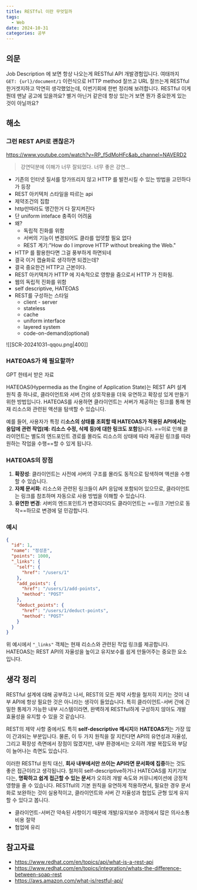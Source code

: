 ```yaml
---
title: RESTful 이란 무엇일까
tags:
  - Web
date: 2024-10-31
categories: 공부
---
```


## 의문

Job Description 에 보면 항상 나오는게 RESTful API 개발경험입니다. 여태까지 `GET: {url}/document/1` 이런식으로 HTTP method 잘쓰고 URL 잘쓰는게 RESTful
한거겟지하고 막연히 생각했었는데, 이번기회에 한번 정리해 보려합니다. RESTful 이게 뭔데 맨날 공고에 있을까요? 별거 아닌거 같은데 항상 있는거 보면 뭔가 중요한게 있는것이 아닐까요?

## 해소

### 그런 REST API로 괜찮은가

https://www.youtube.com/watch?v=RP_f5dMoHFc&ab_channel=NAVERD2
> 강연덕분에 이해가 너무 잘되었다. 너무 좋은 강연...

- 기존의 인터넷 질서를 망가뜨리지 않고 HTTP 를 발전시킬 수 있는 방법을 고민하다가 등장
- REST 아키텍처 스타일을 따르는 api
- 제약조건의 집합
- http만따라도 앵간한거 다 잘지켜진다
- 단 uniform inteface 충족이 어려움
- 왜?
    - 독립적 진화를 위함
    - 서버의 기능이 변경되어도 클라를 업뎃할 필요 없다
    - REST 계기:"How do I improve HTTP without breaking the Web."
- HTTP 를 활용한다면 그걸 풍부하게 하면되네
- 결국 이거 캡슐화로 생각하면 되겠는데?
- 결국 중요한건 HTTP고 근본이다.
- REST 아키텍처가 HTTP 에 지속적으로 영향을 줌으로서 HTTP 가 진화됨.
- 웹의 독립적 진화를 위함
- self descriptive, HATEOAS
- REST를 구성하는 스타일
    - client - server
    - stateless
    - cache
    - uniform interface
    - layered system
    - code-on-demand(optional)

![[SCR-20241031-qqou.png|400]]

### HATEOAS가 왜 필요할까?

GPT 한테서 받은 자료

HATEOAS(Hypermedia as the Engine of Application State)는 REST API 설계 원칙 중 하나로, 클라이언트와 서버 간의 상호작용을 더욱 유연하고 확장성 있게 만들기 위한
방법입니다. HATEOAS를 사용하면 클라이언트는 서버가 제공하는 링크를 통해 현재 리소스와 관련된 액션을 탐색할 수 있습니다.

예를 들어, 사용자가 특정 리**소스의 상태를 조회할 때 HATEOAS가 적용된 API에서는 응답에 관련 작업(예: 리소스 수정, 삭제 등)에 대한 링크도 포함**됩니다. ==이로 인해 클라이언트는 별도의 엔드포인트
경로를 몰라도 리소스의 상태에 따라 제공된 링크를 따라 원하는 작업을 수행==할 수 있게 됩니다.

### HATEOAS의 장점

1. **확장성**: 클라이언트는 사전에 서버의 구조를 몰라도 동적으로 탐색하며 액션을 수행할 수 있습니다.
2. **자체 문서화**: 리소스와 관련된 링크들이 API 응답에 포함되어 있으므로, 클라이언트는 링크를 참조하며 자동으로 사용 방법을 이해할 수 있습니다.
3. **유연한 변경**: 서버의 엔드포인트가 변경되더라도 클라이언트는 ==링크 기반으로 동작==하므로 변경에 덜 민감합니다.

### 예시

```json
{
  "id": 1,
  "name": "정성훈",
  "points": 1000,
  "_links": {
    "self": {
      "href": "/users/1"
    },
    "add_points": {
      "href": "/users/1/add-points",
      "method": "POST"
    },
    "deduct_points": {
      "href": "/users/1/deduct-points",
      "method": "POST"
    }
  }
}
```

위 예시에서 `"_links"` 객체는 현재 리소스와 관련된 작업 링크를 제공합니다. HATEOAS는 REST API의 자율성을 높이고 유지보수를 쉽게 만들어주는 중요한 요소입니다.

## 생각 정리

RESTful 설계에 대해 공부하고 나서, REST의 모든 제약 사항을 철저히 지키는 것이 내부 API에 항상 필요한 것은 아니라는 생각이 들었습니다. 특히 클라이언트-서버 간에 긴밀한 통제가 가능한 내부
시스템이라면, 완벽하게 RESTful하게 구성하지 않아도 개발 효율성을 유지할 수 있을 것 같습니다.

REST의 제약 사항 중에서도 특히 **self-descriptive 메시지**와 **HATEOAS가**는 가장 많이 간과되는 부분입니다. 물론, 이 두 가지 원칙을 잘 지킨다면 API의 유연성과 자율성, 그리고
확장성 측면에서 장점이 많겠지만, 내부 환경에서는 오히려 개발 복잡도와 부담이 늘어나는 측면도 있습니다.

이러한 RESTful 원칙 대신, **회사 내부에서만 쓰이는 API라면 문서화에 집중**하는 것도 좋은 접근이라고 생각됩니다. 철저히 self-descriptive하거나 HATEOAS를 지키기보다는, **명확하고
쉽게 접근할 수 있는 문서**가 오히려 개발 속도와 커뮤니케이션에 긍정적 영향을 줄 수 있습니다. RESTful의 기본 원칙을 유연하게 적용하면서, 필요한 경우 문서화로 보완하는 것이 실용적이고, 클라이언트와 서버
간 자율성과 협업도 균형 있게 유지할 수 있다고 봅니다.

- 클라이언트-서버간 약속된 사항이기 때문에 개발/유지보수 과정에서 많은 의사소통 비용 절약
- 협업에 유리

## 참고자료

- https://www.redhat.com/en/topics/api/what-is-a-rest-api
- https://www.redhat.com/en/topics/integration/whats-the-difference-between-soap-rest
- https://aws.amazon.com/what-is/restful-api/